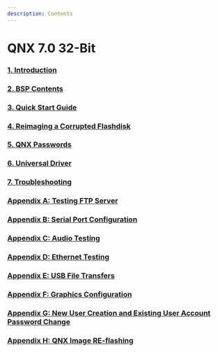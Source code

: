 ```yaml
---
description: Contents
---
```


# QNX 7.0 32-Bit

### [1. Introduction](1.-introduction.md)

### [2. BSP Contents](2.-bsp-contents.md)

### [3. Quick Start Guide](3.-quick-start-guide.md)

### [4. Reimaging a Corrupted Flashdisk](4.-reimaging-a-corrupted-flashdisk.md)

### [5. QNX Passwords](5.-qnx-passwords.md)

### [6. Universal Driver](6.-universal-driver/)

### [7. Troubleshooting](6.-troubleshooting/)

### [Appendix A: Testing FTP Server](appendix-a-testing-ftp-server.md)

### [Appendix B: Serial Port Configuration](appendix-b-serial-port-configuration/)

### [Appendix C: Audio Testing](appendix-c-audio-testing.md)

### [Appendix D: Ethernet Testing](appendix-d-ethernet-testing/)

### [Appendix E: USB File Transfers](appendix-e-usb-file-transfers/)

### [Appendix F: Graphics Configuration](appendix-f-graphics-configuration/)

### [Appendix G: New User Creation and Existing User Account Password Change](appendix-g-new-user-creation-and-changing-existing-user-account-password/)

### [Appendix H: QNX Image RE-flashing](appendix-h-qnx-image-re-flashing.md)
